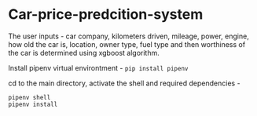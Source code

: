 # Car-price-predcition-system
 The user inputs - car company, kilometers driven, mileage, power, engine, how old the car is, location, owner type, fuel type and then worthiness of the car is determined using xgboost algorithm. <br />

Install pipenv virtual environtment - `pip install pipenv`

cd to the main directory, activate the shell and required dependencies -
```
pipenv shell
pipenv install
```

